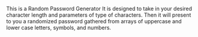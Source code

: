 This is a Random Password Generator
It is designed to take in your desired character length and parameters of type of characters. 
Then it will present to you a randomized password gathered from arrays of uppercase and lower case letters, symbols, and numbers. 
